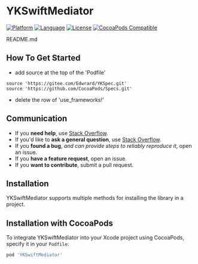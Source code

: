 # YKSwiftMediator

[![Platform](https://img.shields.io/badge/platform-iOS-red.svg)](https://developer.apple.com/iphone/index.action) [![Language](http://img.shields.io/badge/language-Swift-yellow.svg?style=flat )](https://en.wikipedia.org/wiki/Objective-C) [![License](https://img.shields.io/badge/license-MIT-blue.svg)](http://mit-license.org) [![CocoaPods Compatible](https://img.shields.io/badge/cocoapod-last-green.svg)](https://gitee.com/Edwrard/YKSwiftMediator)

README.md

## How To Get Started

- add source at the top of the 'Podfile'
```
source 'https://gitee.com/Edwrard/YKSpec.git'  
source 'https://github.com/CocoaPods/Specs.git'
```
- delete the row of 'use_frameworks!'

## Communication

- If you **need help**, use [Stack Overflow](https://stackoverflow.com/). 
- If you'd like to **ask a general question**, use [Stack Overflow](https://stackoverflow.com/).
- If you **found a bug**, _and can provide steps to reliably reproduce it_, open an issue.
- If you **have a feature request**, open an issue.
- If you **want to contribute**, submit a pull request.

## Installation
YKSwiftMediator supports multiple methods for installing the library in a project.

## Installation with CocoaPods

To integrate YKSwiftMediator into your Xcode project using CocoaPods, specify it in your `Podfile`:

```ruby
pod 'YKSwiftMediator'
```






